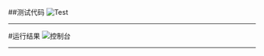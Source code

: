 


##测试代码
![Test](https://github.com/gagchan/O-O-mission/tree/master/mission4/test.png "title")
***
#运行结果
![控制台](https://github.com/gagchan/O-O-mission/tree/master/mission4/result.png "title")


--------------
